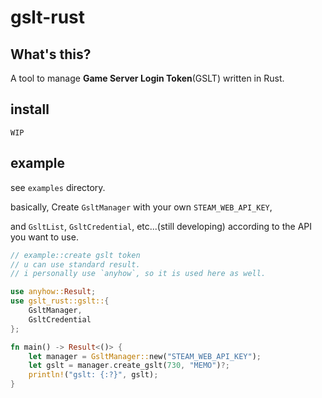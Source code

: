 # gslt-rust

## What's this?

A tool to manage **Game Server Login Token**(GSLT) written in Rust.

## install
`WIP`

## example
see `examples` directory.

basically, Create `GsltManager` with your own `STEAM_WEB_API_KEY`,

and `GsltList`, `GsltCredential`, etc...(still developing) according to the API you want to use.

```rs
// example::create gslt token
// u can use standard result.
// i personally use `anyhow`, so it is used here as well.

use anyhow::Result;
use gslt_rust::gslt::{
    GsltManager,
    GsltCredential
};

fn main() -> Result<()> {
    let manager = GsltManager::new("STEAM_WEB_API_KEY");
    let gslt = manager.create_gslt(730, "MEMO")?;
    println!("gslt: {:?}", gslt);
}
```
